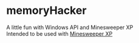 # memoryHacker
A little fun with Windows API and Minesweeper XP  
Intended to be used with [Minesweeper XP](http://www.minesweeper.info/downloads/WinmineXP.html)  